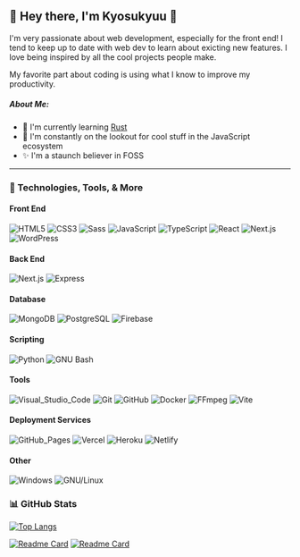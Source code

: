 ## &#x1F44B; Hey there, I'm Kyosukyuu &#x1F44B;

I'm very passionate about web development, especially for the front end! I tend to keep up to date with web dev to learn about exicting new features. I love being inspired by all the cool projects people make.

My favorite part about coding is using what I know to improve my productivity.

##### About Me:

- &#x1F331; I'm currently learning [Rust](https://www.rust-lang.org/)
- &#x1F52D; I'm constantly on the lookout for cool stuff in the JavaScript ecosystem
- &#x2728; I'm a staunch believer in FOSS

---

### &#x1F527; Technologies, Tools, & More

#### Front End

![HTML5](https://img.shields.io/badge/HTML5-blue?logo=html5&color=E34F26&logoColor=white&style=flat-square) ![CSS3](https://img.shields.io/badge/CSS3-blue?logo=CSS3&color=1572B6&logoColor=white&style=flat-square) ![Sass](https://img.shields.io/badge/Sass-blue?logo=Sass&color=CC6699&logoColor=white&style=flat-square) ![JavaScript](https://img.shields.io/badge/JavaScript-blue?logo=JavaScript&color=f0da50&logoColor=323230&style=flat-square) ![TypeScript](https://img.shields.io/badge/TypeScript-blue?logo=TypeScript&color=3178C6&logoColor=white&style=flat-square) ![React](https://img.shields.io/badge/React-blue?logo=React&color=222222&logoColor=3178C6&style=flat-square) ![Next.js](https://img.shields.io/badge/Next.js-blue?logo=Next.js&color=white&logoColor=000000&style=flat-square) ![WordPress](https://img.shields.io/badge/WordPress-blue?style=flat-square&logo=WordPress&color=21759B&)

#### Back End

![Next.js](https://img.shields.io/badge/Node.js-blue?logo=Node.js&color=333333&logoColor=339933&style=flat-square) ![Express](https://img.shields.io/badge/Express-blue?logo=Express&color=white&logoColor=000000&style=flat-square)

#### Database

![MongoDB](https://img.shields.io/badge/MongoDB-blue?logo=MongoDB&color=001e2b&style=flat-square) ![PostgreSQL](https://img.shields.io/badge/PostgreSQL-blue?logo=PostgreSQL&color=4169E1&style=flat-square&logoColor=white) ![Firebase](https://img.shields.io/badge/Firebase-blue?logo=Firebase&color=4c4c4c&style=flat-square)

#### Scripting

![Python](https://img.shields.io/badge/Python-blue?logo=Python&color=3776AB&logoColor=ffd444&style=flat-square) ![GNU Bash](https://img.shields.io/badge/GNU_Bash-blue?logo=GNU-Bash&color=293036&style=flat-square&logoColor=white)

#### Tools

![Visual_Studio_Code](https://img.shields.io/badge/Visual_Studio_Code-blue?logo=Visual-Studio-Code&color=252526&style=flat-square&logoColor=007ACC) ![Git](https://img.shields.io/badge/Git-blue?logo=Git&color=F05032&style=flat-square&logoColor=white) ![GitHub](https://img.shields.io/badge/GitHub-blue?logo=GitHub&color=181717&style=flat-square&logoColor=white) ![Docker](https://img.shields.io/badge/Docker-blue?style=flat-square&logo=Docker&color=2496ED&logoColor=white) ![FFmpeg](https://img.shields.io/badge/FFmpeg-blue?style=flat-square&logo=FFmpeg&color=black&logoColor=007808) ![Vite](https://img.shields.io/badge/Vite-blue?style=flat-square&logo=Vite&color=black&logoColor=646CFF)

#### Deployment Services

![GitHub_Pages](https://img.shields.io/badge/GitHub_Pages-blue?style=flat-square&logo=GitHubPages&logoColor=222222&color=white) ![Vercel](https://img.shields.io/badge/Vercel-blue?style=flat-square&logo=Vercel&logoColor=white&color=black) ![Heroku](https://img.shields.io/badge/Heroku-blue?style=flat-square&logo=Heroku&logoColor=white&color=430098) ![Netlify](https://img.shields.io/badge/Netlify-blue?style=flat-square&logo=Netlify&logoColor=00C7B7&color=black)

#### Other

![Windows](https://img.shields.io/badge/Windows-blue?style=flat-square&logo=Windows&logoColor=0078D6&color=black) ![GNU/Linux](https://img.shields.io/badge/GNU_/_Linux-blue?style=flat-square&logo=Linux&color=black)

### &#x1F4CA; GitHub Stats

[![Top Langs](https://github-readme-stats.vercel.app/api/top-langs/?username=kyosukyuu&layout=compact)](https://github.com/kyosukyuu/)

[![Readme Card](https://github-readme-stats.vercel.app/api/pin/?username=kyosukyuu&repo=betterYoutubePlaylist)](https://github.com/Kyosukyuu/betterYoutubePlaylist) [![Readme Card](https://github-readme-stats.vercel.app/api/pin/?username=kyosukyuu&repo=weatherApp)](https://github.com/Kyosukyuu/weatherApp)
